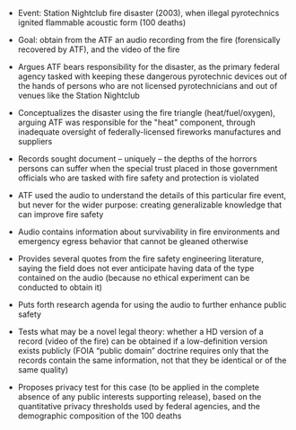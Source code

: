 - Event: Station Nightclub fire disaster (2003), when illegal pyrotechnics ignited flammable acoustic form (100 deaths)

- Goal: obtain from the ATF an audio recording from the fire (forensically recovered by ATF), and the video of the fire

- Argues ATF bears responsibility for the disaster, as the primary federal agency tasked with keeping these dangerous pyrotechnic devices out of the hands of persons who are not licensed pyrotechnicians and out of venues like the Station Nightclub

- Conceptualizes the disaster using the fire triangle (heat/fuel/oxygen), arguing ATF was responsible for the "heat" component, through inadequate oversight of federally-licensed fireworks manufactures and suppliers

- Records sought document – uniquely – the depths of the horrors persons can suffer when the special trust placed in those government officials who are tasked with fire safety and protection is violated

- ATF used the audio to understand the details of this particular fire event, but never for the wider purpose: creating generalizable knowledge that can improve fire safety

- Audio contains information about survivability in fire environments and emergency egress behavior that cannot be gleaned otherwise

- Provides several quotes from the fire safety engineering literature, saying the field does not ever anticipate having data of the type contained on the audio (because no ethical experiment can be conducted to obtain it)

- Puts forth research agenda for using the audio to further enhance public safety

- Tests what may be a novel legal theory: whether a HD version of a record (video of the fire) can be obtained if a low-definition version exists publicly (FOIA “public domain” doctrine requires only that the records contain the same information, not that they be identical or of the same quality)

- Proposes privacy test for this case (to be applied in the complete absence of any public interests supporting release), based on the quantitative privacy thresholds used by federal agencies, and the demographic composition of the 100 deaths
